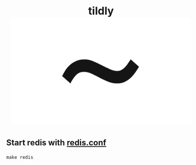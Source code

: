 <div align="center">
	<h1>
		<div>tildly</div>
		<img src="./.gitlab/assets/tildly-small.png" alt="tildly" width="480">
	</h1>
</div>

## Start redis with [redis.conf](./redis.conf)

```makefile
make redis
```
